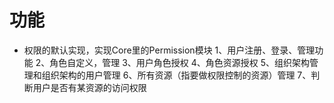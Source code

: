 ﻿# 功能
* 权限的默认实现，实现Core里的Permission模块
1、用户注册、登录、管理功能
2、角色自定义，管理
3、用户角色授权
4、角色资源授权
5、组织架构管理和组织架构的用户管理
6、所有资源（指要做权限控制的资源）管理
7、判断用户是否有某资源的访问权限
